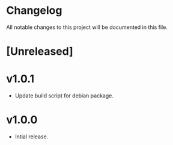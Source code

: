 # Changelog

All notable changes to this project will be documented in this file.

# [Unreleased]

# v1.0.1

- Update build script for debian package.

# v1.0.0

- Intial release.